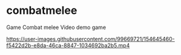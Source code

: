 



# combatmelee
Game Combat melee 
Video demo game

https://user-images.githubusercontent.com/99669721/154645460-f5422d2b-e8da-46ca-8847-1034692ba2b5.mp4

